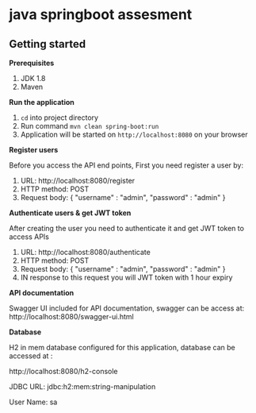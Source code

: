 # java springboot assesment


## Getting started

**Prerequisites**

1. JDK 1.8
2. Maven
    
**Run the application**

1. `cd` into project directory
2. Run command `mvn clean spring-boot:run`
3. Application will be started on `http://localhost:8080` on your browser


**Register users**

Before you access the API end points, First you need register a user by: 
   1. URL: http://localhost:8080/register
   2. HTTP method: POST
   3. Request body: {
                     "username" : "admin",
                     "password" : "admin"
                 }
                 
**Authenticate users & get JWT token**

After creating the user you need to authenticate it and get JWT token to access APIs
   1. URL: http://localhost:8080/authenticate
   2. HTTP method: POST
   3. Request body: {
                     "username" : "admin",
                     "password" : "admin"
                 }
   4. IN response to this request you will JWT token with 1 hour expiry
   
   
**API documentation**

Swagger UI included for API documentation, swagger can be access at: http://localhost:8080/swagger-ui.html

**Database**

H2 in mem database configured for this application, database can be accessed at :

 http://localhost:8080/h2-console
 
 JDBC URL: jdbc:h2:mem:string-manipulation
 
 User Name:	sa

